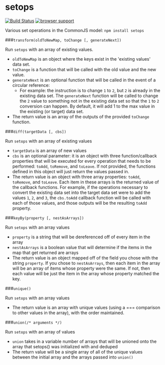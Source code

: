 setops
======

[![Build Status](https://secure.travis-ci.org/nbroslawsky/setops.png?branch=master)](http://travis-ci.org/nbroslawsky/setops)
[![browser support](http://ci.testling.com/nbroslawsky/setops.png)](http://ci.testling.com/nbroslawsky/setops)

Various set operations in the CommonJS model: `npm install setops`

###`transform(oldToNewMap, toChange [, generateNext])`

Run `setops` with an array of existing values.

* `oldToNewMap` is an object where the keys exist in the 'existing values' data set.
* `toChange` is a function that will be called with the old value and the new value.
* `generateNext` is an optional function that will be called in the event of a circular reference:
	* For example: the instruction is to change `1` to `2`, but `2` is already in the existing data set. The `generateNext` function will be called to change the `2` value to something not in the existing data set so that the `1` to `2` conversion can happen. By default, it will add 1 to the max value in the existing (or target) data set.
* The return value is an array of the outputs of the provided `toChange` function.

###`diff(targetData [, cbs])`

Run `setops` with an array of existing values

* `targetData` is an array of new values
* `cbs` is an optional parameter: it is an object with three function/callback properties that will be executed for every operation that needs to be performed: `toAdd`, `toRemove`, and `toLeave`. If not provided, the functions defined in this object will just return the values passed in.
* The return value is an object with three array properties: `toAdd`, `toRemove`, and `toLeave`. Each item in these arrays is the returned value of the callback functions. For example, if the operations necessary to convert the existing data set into the target data set were to add the values `1`, `2`, and `3`, the `cbs.toAdd` callback function will be called with each of those values, and those outputs will be the resulting `toAdd` property.

###`keyBy(property [, nestAsArrays])`

Run `setops` with an array values

* `property` is a string that will be dereferenced off of every item in the array
* `nestAsArrays` is a boolean value that will determine if the items in the map that get returned are arrays
* The return value is an object mapped off of the field you chose with the string `property`. If you chose to `nestAsArrays`, then each item in the array will be an array of items whose property were the same. If not, then each value will be just the item in the array whose property matched the key.

###`unique()`

Run `setops` with an array values

* The return value is an array with unique values (using a === comparison to other values in the array), with the order maintained.

###`union(/* arguments */)`

Run `setops` with an array of values

* `union` takes in a variable number of arrays that will be unioned onto the array that setops() was initialized with and deduped
* The return value will be a single array of all of the unique values between the initial array and the arrays passed into `union()`
